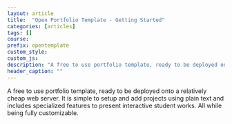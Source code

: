 ```yaml
---
layout: article
title:  "Open Portfolio Template - Getting Started"
categories: [articles]
tags: []
course:
prefix: opentemplate
custom_style:
custom_js:
description: "A free to use portfolio template, ready to be deployed onto a relatively cheap web server. It is simple to setup and add projects using plain text and includes specialized features to present interactive student works. All while being fully customizable."
header_caption: ""
---
```


A free to use portfolio template, ready to be deployed onto a relatively cheap web server. It is simple to setup and add projects using plain text and includes specialized features to present interactive student works. All while being fully customizable.

